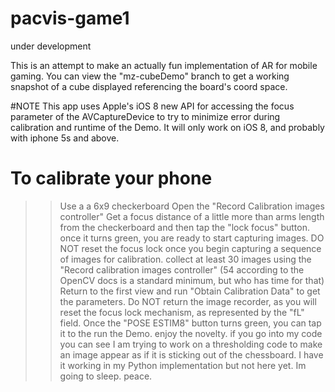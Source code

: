 pacvis-game1
============

under development

This is an attempt to make an actually fun implementation of AR for mobile gaming. You can view the "mz-cubeDemo" branch to get a working snapshot of a cube displayed referencing the board's coord space.

#NOTE
This app uses Apple's iOS 8 new API for accessing the focus parameter of the AVCaptureDevice to try to minimize error during calibration and runtime of the Demo. It will only work on iOS 8, and probably with iphone 5s and above.

# To calibrate your phone
>> Use a a 6x9 checkerboard
>> Open the "Record Calibration images controller"
>> Get a focus distance of a little more than arms length from the checkerboard and then tap the "lock focus" button. once it turns green, you are ready to start capturing images. DO NOT reset the focus lock once you begin capturing a sequence of images for calibration.
>> collect at least 30 images using the "Record calibration images controller" (54 according to the OpenCV docs is a standard minimum, but who has time for that)
>> Return to the first view and run "Obtain Calibration Data" to get the parameters. Do NOT return the image recorder, as you will reset the focus lock mechanism, as represented by the "fL" field. Once the "POSE ESTIM8" button turns green, you can tap it to the run the Demo.
>> enjoy the novelty. if you go into my code you can see I am trying to work on a thresholding code to make an image appear as if it is sticking out of the chessboard. I have it working in my Python implementation but not here yet. Im going to sleep. peace.
